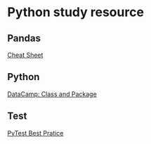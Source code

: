 # Python study resource

## Pandas 
[Cheat Sheet](https://pandas.pydata.org/Pandas_Cheat_Sheet.pdf)

## Python
[DataCamp: Class and Package](https://campus.datacamp.com/courses/software-engineering-for-data-scientists-in-python)

## Test

[PyTest Best Pratice](https://docs.pytest.org/en/stable/goodpractices.html#test-discovery)
